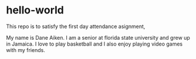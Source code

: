 # hello-world
This repo is to satisfy the first day attendance asignment,

My name is Dane Aiken. I am a senior at florida state university and grew up in Jamaica. I love to play basketball and I also enjoy playing video games with my friends.
